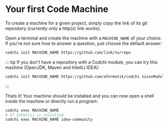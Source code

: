 # Your first Code Machine

To create a machine for a given project, simply copy the link of its git repository (currently only a http(s) link works). 

Open a terminal and create the machine with a `MACHINE_NAME` of your choice. If you're not sure how to answer a question, just choose the default answer:
```bash
codchi init MACHINE_NAME https://github.com/link/to/repo
```

::: tip
If you don't have a repository with a Codchi module, you can try this machine (OpenJDK, Maven and IntelliJ IDEA):
```bash
codchi init MACHINE_NAME https://github.com/aformatik/codchi nixosModules.java
```
:::

Thats it! Your machine should be installed and you can now open a shell inside the machine or directly run a program:
```bash
codchi exec MACHINE_NAME
# If IntelliJ is installed
codchi exec MACHINE_NAME idea-community
```
